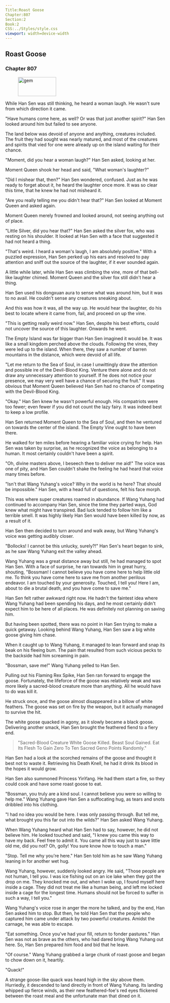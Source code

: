 ```yaml
---
Title:Roast Goose 
Chapter:807 
Section:2 
Book:2 
CSS:../Styles/style.css 
viewport: width=device-width
---
```

  
## Roast Goose
### Chapter 807
  
<figure>
	<img src="../Images/gem.gif" alt="gem" id="gem" width="120" height="60" />
</figure>
  

  
While Han Sen was still thinking, he heard a woman laugh. He wasn't sure from which direction it came.

"Have humans come here, as well? Or was that just another spirit?" Han Sen looked around him but failed to see anyone.

The land below was devoid of anyone and anything, creatures included. The fruit they had sought was nearly matured, and most of the creatures and spirits that vied for one were already up on the island waiting for their chance.

"Moment, did you hear a woman laugh?" Han Sen asked, looking at her.

Moment Queen shook her head and said, "What woman's laughter?"

"Did I mishear that, then?" Han Sen wondered, confused. Just as he was ready to forget about it, he heard the laughter once more. It was so clear this time, that he knew he had not misheard it.

"Are you really telling me you didn't hear that?" Han Sen looked at Moment Queen and asked again.

Moment Queen merely frowned and looked around, not seeing anything out of place.

"Little Silver, did you hear that?" Han Sen asked the silver fox, who was resting on his shoulder. It looked at Han Sen with a face that suggested it had not heard a thing.

"That's weird. I heard a woman's laugh, I am absolutely positive." With a puzzled expression, Han Sen perked up his ears and resolved to pay attention and sniff out the source of the laughter, if it ever sounded again.

A little while later, while Han Sen was climbing the vine, more of that bell-like laughter chimed. Moment Queen and the silver fox still didn't hear a thing.

Han Sen used his dongxuan aura to sense what was around him, but it was to no avail. He couldn't sense any creatures sneaking about.

And this was how it was, all the way up. He would hear the laughter, do his best to locate where it came from, fail, and proceed on up the vine.

"This is getting really weird now." Han Sen, despite his best efforts, could not uncover the source of this laughter. Onwards he went.

The Empty Island was far bigger than Han Sen imagined it would be. It was like a small kingdom perched above the clouds. Following the vines, they were led up to the island. When there, they saw a number of barren mountains in the distance, which were devoid of all life.

"Let me return to the Sea of Soul, in case I unwittingly draw the attention and possible ire of the Devil-Blood King. Venture there alone and do not draw any unnecessary attention to yourself. If he does not notice your presence, we may very well have a chance of securing the fruit." It was obvious that Moment Queen believed Han Sen had no chance of competing with the Devil-Blood King.

"Okay." Han Sen knew he wasn't powerful enough. His compatriots were too fewer; even fewer if you did not count the lazy fairy. It was indeed best to keep a low profile.

Han Sen returned Moment Queen to the Sea of Soul, and then he ventured on towards the center of the island. The Empty Vine ought to have been there.

He walked for ten miles before hearing a familiar voice crying for help. Han Sen was taken by surprise, as he recognized the voice as belonging to a human. It most certainly couldn't have been a spirit.

"Oh, divine masters above, I beseech thee to deliver me aid!" The voice was one of pity, and Han Sen couldn't shake the feeling he had heard that voice many times before.

"Isn't that Wang Yuhang's voice? Why in the world is he here? That should be impossible." Han Sen, with a head full of questions, felt his face morph.

This was where super creatures roamed in abundance. If Wang Yuhang had continued to accompany Han Sen, since the time they parted ways, God knew what might have transpired. Bad luck tended to follow him like a terrible smell. It was highly likely Han Sen would have been killed by now, as a result of it.

Han Sen then decided to turn around and walk away, but Wang Yuhang's voice was getting audibly closer.

"Bollocks! I cannot be this unlucky, surely?!" Han Sen's heart began to sink, as he saw Wang Yuhang exit the valley ahead.

Wang Yuhang was a great distance away but still, he had managed to spot Han Sen. With a face of surprise, he ran towards him in great hurry, shouting, "Bossman! I cannot believe you have come here to help little old me. To think you have come here to save me from another perilous endeavor. I am touched by your generosity. Touched, I tell you! Here I am, about to die a brutal death, and you have come to save me."

Han Sen felt rather awkward right now. He hadn't the faintest idea where Wang Yuhang had been spending his days, and he most certainly didn't expect him to be here of all places. He was definitely not planning on saving him.

But having been spotted, there was no point in Han Sen trying to make a quick getaway. Looking behind Wang Yuhang, Han Sen saw a big white goose giving him chase.

When it caught up to Wang Yuhang, it managed to lean forward and snap its beak on his fleeing bum. The pain that resulted from such vicious pecks to the backside had him screaming in pain.

"Bossman, save me!" Wang Yuhang yelled to Han Sen.

Pulling out his Flaming Rex Spike, Han Sen ran forward to engage the goose. Fortunately, the lifeforce of the goose was relatively weak and was more likely a sacred-blood creature more than anything. All he would have to do was kill it.

He struck once, and the goose almost disappeared in a billow of white feathers. The goose was set on fire by the weapon, but it actually managed to survive the hit.

The white goose quacked in agony, as it slowly became a black goose. Delivering another smack, Han Sen brought the feathered fiend to a fiery end.

> "Sacred-Blood Creature White Goose Killed. Beast Soul Gained. Eat Its Flesh To Gain Zero To Ten Sacred Geno Points Randomly."

Han Sen had a look at the scorched remains of the goose and thought it best not to waste it. Retrieving his Death Knell, he had it drink its blood in the hopes it would grow.

Han Sen also summoned Princess YinYang. He had them start a fire, so they could cook and have some roast goose to eat.

"Bossman, you truly are a kind soul. I cannot believe you were so willing to help me." Wang Yuhang gave Han Sen a suffocating hug, as tears and snots dribbled into his clothing.

"I had no idea you would be here. I was only passing through. But tell me, what brought you this far out into the wilds?" Han Sen asked Wang Yuhang.

When Wang Yuhang heard what Han Sen had to say, however, he did not believe him. He looked touched and said, "I knew you came this way to have my back. Feel free to admit it. You came all this way just to save little old me, did you not? Oh, golly! You sure know how to touch a man."

"Stop. Tell me why you're here." Han Sen told him as he saw Wang Yuhang leaning in for another wet hug.

Wang Yuhang, however, suddenly looked angry. He said, "Those people are not human, I tell you. I was ice fishing out on an ice lake when they got the drop on me. They knocked me out, and when I woke up, I found myself here inside a cage. They did not treat me like a human being, and left me locked inside a cage for the longest time. Humans should not be forced to suffer in such a way, I tell you."

Wang Yuhang's voice rose in anger the more he talked, and by the end, Han Sen asked him to stop. But then, he told Han Sen that the people who captured him came under attack by two powerful creatures. Amidst the carnage, he was able to escape.

"Eat something. Once you've had your fill, return to fonder pastures." Han Sen was not as brave as the others, who had dared bring Wang Yuhang out here. So, Han Sen prepared him food and bid that he leave.

"Of course." Wang Yuhang grabbed a large chunk of roast goose and began to chow down on it, heartily.

"Quack!"

A strange goose-like quack was heard high in the sky above them. Hurriedly, it descended to land directly in front of Wang Yuhang. Its landing whipped up fierce winds, as their new feathered-foe's red eyes flickered between the roast meal and the unfortunate man that dined on it.